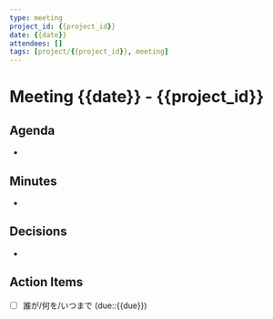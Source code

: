 ```yaml
---
type: meeting
project_id: {{project_id}}
date: {{date}}
attendees: []
tags: [project/{{project_id}}, meeting]
---
```


# Meeting {{date}} - {{project_id}}

## Agenda
-

## Minutes
-

## Decisions
-

## Action Items
- [ ] 誰が/何を/いつまで (due::{{due}})
